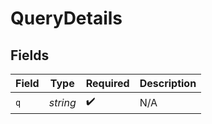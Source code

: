 # QueryDetails


## Fields

| Field              | Type               | Required           | Description        |
| ------------------ | ------------------ | ------------------ | ------------------ |
| `q`                | *string*           | :heavy_check_mark: | N/A                |